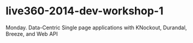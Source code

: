 live360-2014-dev-workshop-1
===========================

Monday. Data-Centric Single page applications with KNockout, Durandal, Breeze, and Web API
